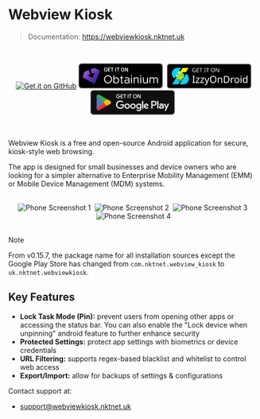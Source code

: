 # Webview Kiosk

> Documentation: https://webviewkiosk.nktnet.uk

<br />

<div align="center">

[<img src="./docs/public/static/images/badges/github.png" alt="Get it on GitHub" width="170px" />](https://github.com/nktnet1/webview-kiosk/releases)
[<img src="./docs/public/static/images/badges/obtanium.png" alt="Get it on Obtanium" width="170px" />](https://apps.obtainium.imranr.dev/redirect?r=obtainium://add/https://github.com/nktnet1/webview-kiosk)&nbsp;
[<img src="./docs/public/static/images/badges/izzy-on-droid.svg" alt="Get it on IzzyOnDroid" width="170px" />](https://apt.izzysoft.de/fdroid/index/apk/uk.nktnet.webviewkiosk)
[<img src="./docs/public/static/images/badges/google-play.svg" alt="Get it on Google Play" width="170px" />](https://play.google.com/store/apps/details?id=com.nktnet.webview_kiosk)&nbsp;

</div>

<br />

Webview Kiosk is a free and open-source Android application for secure,
kiosk-style web browsing.

The app is designed for small businesses and device owners who are looking for
a simpler alternative to Enterprise Mobility Management (EMM) or Mobile Device
Management (MDM) systems.

<br />

<div align="center">
  <img src="./metadata/en-US/images/phoneScreenshots/001.phone-default.png" width="170px" alt="Phone Screenshot 1" />&nbsp;
  <img src="./metadata/en-US/images/phoneScreenshots/002.phone-locked.png" width="170px" alt="Phone Screenshot 2"/>&nbsp;
  <img src="./metadata/en-US/images/phoneScreenshots/003.phone-page-blocked.png" width="170px" alt="Phone Screenshot 3" />&nbsp;
  <img src="./metadata/en-US/images/phoneScreenshots/004.phone-settings.png" width="170px" alt="Phone Screenshot 4" />
</div>

<br />

> [!NOTE]  
> From v0.15.7, the package name for all installation sources except the Google Play
> Store has changed from `com.nktnet.webview_kiosk` to `uk.nktnet.webviewkiosk`.

## Key Features

- **Lock Task Mode (Pin):** prevent users from opening other apps or accessing the
  status bar. You can also enable the "Lock device when unpinning" android feature to
  further enhance security
- **Protected Settings:** protect app settings with biometrics or device credentials
- **URL Filtering:** supports regex-based blacklist and whitelist to control web access
- **Export/Import:** allow for backups of settings & configurations

Contact support at:

- support@webviewkiosk.nktnet.uk
